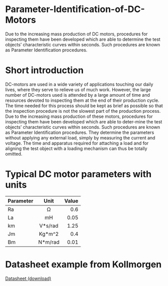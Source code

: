 # Parameter-Identification-of-DC-Motors
Due to the increasing mass production of DC motors, procedures for inspecting them have been developed which are able to determine the test objects’ characteristic curves within seconds. Such procedures are known as Parameter Identification procedures.

# Short introduction
DC-motors are used in a wide variety of applications touching our daily lives, where they serve to relieve us of much work. However, the large number of DC-motors used is attended by a large amount of time and resources devoted to inspecting them at the end of their production cycle. The time needed for this process should be kept as brief as possible so that the inspection procedure is not the slowest part of the production process. Due to the increasing mass production of these motors, procedures for inspecting them have been developed which are able to deter-mine the test objects’ characteristic curves within seconds. Such procedures are known as Parameter Identification procedures. They determine the parameters without applying any external load, simply by measuring the current and voltage. The time and apparatus required for attaching a load and for aligning the test object with a loading mechanism can thus be totally omitted.

# Typical DC motor parameters with units
| Parameter   |      Unit      |  Value |
|----------|:-------------:|------:|
| Ra |  Ω | 0.6 |
| La |    mH   |   0.05 |
| km | V*s/rad |    1.25 |
| Jm | Kg*m^2 |    0.4 |
| Bm | N*m/rad |    0.01 |

# Datasheet example from Kollmorgen
[Datasheet (download)](https://www.kollmorgen.com/en-us/products/catalogs/servodisc-catalog-en)

